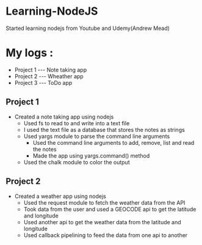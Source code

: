 # Learning-NodeJS
Started learning nodejs from Youtube and Udemy(Andrew Mead)

# My logs :
- Project 1 --- Note taking app
- Project 2 --- Wheather app
- Project 3 --- ToDo app

## Project 1
- Created a note taking app using nodejs
    - Used fs to read to and write into a text file 
    - I used the text file as a database that stores the notes as strings
    - Used yargs module to parse the command line arguments
        - Used the command line arguments to add, remove, list and read the notes
        - Made the app using yargs.command() method 
    - Used the chalk module to color the output 

## Project 2
- Created a weather app using nodejs
    - Used the request module to fetch the weather data from the API
    - Took data from the user and used a GEOCODE api to get the latitude and longitude
    - Used another api to get the weather data from the latitude and longitude
    - Used callback pipelining to feed the data from one api to another